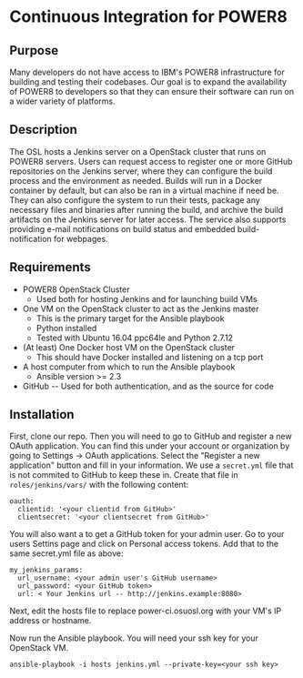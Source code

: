 # Continuous Integration for POWER8

## Purpose

Many developers do not have access to IBM's POWER8 infrastructure for building and testing their codebases. Our goal is to expand the availability of POWER8 to developers so that they can ensure their software can run on a wider variety of platforms.

## Description

The OSL hosts a Jenkins server on a OpenStack cluster that runs on POWER8 servers. Users can request access to register one or more GitHub repositories on the Jenkins server, where they can configure the build process and the environment as needed. Builds will run in a Docker container by default, but can also be ran in a virtual machine if need be. They can also configure the system to run their tests, package any necessary files and binaries after running the build, and archive the build artifacts on the Jenkins server for later access. The service also supports providing e-mail notifications on build status and embedded build-notification for webpages. 

## Requirements

* POWER8 OpenStack Cluster  
  * Used both for hosting Jenkins and for launching build VMs
* One VM on the OpenStack cluster to act as the Jenkins master
  * This is the primary target for the Ansible playbook
  * Python installed 
  * Tested with Ubuntu 16.04 ppc64le and Python 2.7.12
* (At least) One Docker host VM on the OpenStack cluster
  * This should have Docker installed and listening on a tcp port
* A host computer from which to run the Ansible playbook
  * Ansible version >= 2.3
* GitHub -- Used for both authentication, and as the source for code

## Installation 

First, clone our repo. Then you will need to go to GitHub and register a new OAuth application. You
can find this under your account or organization by going to Settings -> OAuth
applications. Select the "Register a new application" button and fill in your
information. We use a `secret.yml` file that is not commited to GitHub to keep these in. Create that
file in `roles/jenkins/vars/` with the following content:
```
oauth:
  clientid: '<your clientid from GitHub>'
  clientsecret: '<your clientsecret from GitHub>'
```

You will also want a to get a GitHub token for your admin user. Go to your users Settins page and click
on Personal access tokens. Add that to the same secret.yml file as above:
```
my_jenkins_params:
  url_username: <your admin user's GitHub username>
  url_password: <your GitHub token>
  url: < Your Jenkins url -- http://jenkins.example:8080>
```
Next, edit the hosts file to replace power-ci.osuosl.org with your VM's IP address or hostname.

Now run the Ansible playbook. You will need your ssh key for your OpenStack VM.
```
ansible-playbook -i hosts jenkins.yml --private-key=<your ssh key>
```

